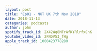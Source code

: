 ```yaml
---
layout: post
title: "Ep01 - NXT UK 7th Nov 2018"
date: 2018-11-13
categories: podcasts
author: john
spotify_track_id: 2X42Wq8MFrAfKYRlrfxCnK
youtube_video_id: 2FNDV5I_fHg
apple_track_id: 1000423778280
---
```

